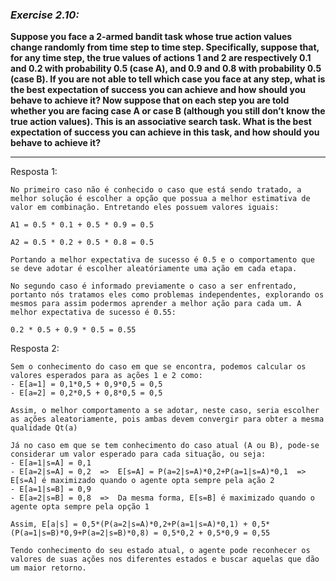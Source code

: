 ### *Exercise 2.10:* 

**Suppose you face a 2-armed bandit task whose true action values change randomly from time step to time step. Specifically, suppose that, for any time step, the true values of actions 1 and 2 are respectively 0.1 and 0.2 with probability 0.5 (case A), and 0.9 and 0.8 with probability 0.5 (case B). If you are not able to tell which case you face at any step, what is the best expectation of success you can achieve and how should you behave to achieve it? Now suppose that on each step you are told whether you are facing case A or case B (although you still don’t know the true action values). This is an associative search task. What is the best expectation of success you can achieve in this task, and how should you behave to achieve it?**

---
Resposta 1:

```
No primeiro caso não é conhecido o caso que está sendo tratado, a melhor solução é escolher a opção que possua a melhor estimativa de valor em combinação. Entretando eles possuem valores iguais:

A1 = 0.5 * 0.1 + 0.5 * 0.9 = 0.5

A2 = 0.5 * 0.2 + 0.5 * 0.8 = 0.5

Portando a melhor expectativa de sucesso é 0.5 e o comportamento que se deve adotar é escolher aleatóriamente uma ação em cada etapa.

No segundo caso é informado previamente o caso a ser enfrentado, portanto nós tratamos eles como problemas independentes, explorando os mesmos para assim podermos aprender a melhor ação para cada um. A melhor expectativa de sucesso é 0.55:

0.2 * 0.5 + 0.9 * 0.5 = 0.55
```

Resposta 2:

```
Sem o conhecimento do caso em que se encontra, podemos calcular os valores esperados para as ações 1 e 2 como:
- E[a=1] = 0,1*0,5 + 0,9*0,5 = 0,5
- E[a=2] = 0,2*0,5 + 0,8*0,5 = 0,5

Assim, o melhor comportamento a se adotar, neste caso, seria escolher as ações aleatoriamente, pois ambas devem convergir para obter a mesma qualidade Qt(a)

Já no caso em que se tem conhecimento do caso atual (A ou B), pode-se considerar um valor esperado para cada situação, ou seja:
- E[a=1|s=A] = 0,1
- E[a=2|s=A] = 0,2  =>  E[s=A] = P(a=2|s=A)*0,2+P(a=1|s=A)*0,1  =>  E[s=A] é maximizado quando o agente opta sempre pela ação 2
- E[a=1|s=B] = 0,9
- E[a=2|s=B] = 0,8  =>  Da mesma forma, E[s=B] é maximizado quando o agente opta sempre pela opção 1

Assim, E[a|s] = 0,5*(P(a=2|s=A)*0,2+P(a=1|s=A)*0,1) + 0,5*(P(a=1|s=B)*0,9+P(a=2|s=B)*0,8) = 0,5*0,2 + 0,5*0,9 = 0,55

Tendo conhecimento do seu estado atual, o agente pode reconhecer os valores de suas ações nos diferentes estados e buscar aquelas que dão um maior retorno.


```
